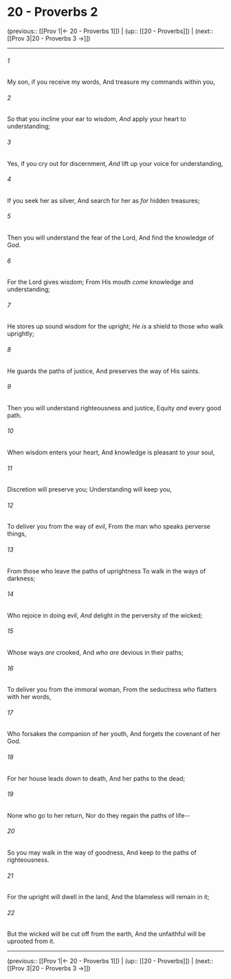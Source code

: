 # 20 - Proverbs 2

(previous:: [[Prov 1|← 20 - Proverbs 1]]) | (up:: [[20 - Proverbs]]) | (next:: [[Prov 3|20 - Proverbs 3 →]])

***


###### 1 
My son, if you receive my words, And treasure my commands within you, 

###### 2 
So that you incline your ear to wisdom, _And_ apply your heart to understanding; 

###### 3 
Yes, if you cry out for discernment, _And_ lift up your voice for understanding, 

###### 4 
If you seek her as silver, And search for her as _for_ hidden treasures; 

###### 5 
Then you will understand the fear of the Lord, And find the knowledge of God. 

###### 6 
For the Lord gives wisdom; From His mouth _come_ knowledge and understanding; 

###### 7 
He stores up sound wisdom for the upright; _He is_ a shield to those who walk uprightly; 

###### 8 
He guards the paths of justice, And preserves the way of His saints. 

###### 9 
Then you will understand righteousness and justice, Equity _and_ every good path. 

###### 10 
When wisdom enters your heart, And knowledge is pleasant to your soul, 

###### 11 
Discretion will preserve you; Understanding will keep you, 

###### 12 
To deliver you from the way of evil, From the man who speaks perverse things, 

###### 13 
From those who leave the paths of uprightness To walk in the ways of darkness; 

###### 14 
Who rejoice in doing evil, _And_ delight in the perversity of the wicked; 

###### 15 
Whose ways _are_ crooked, And _who are_ devious in their paths; 

###### 16 
To deliver you from the immoral woman, From the seductress _who_ flatters with her words, 

###### 17 
Who forsakes the companion of her youth, And forgets the covenant of her God. 

###### 18 
For her house leads down to death, And her paths to the dead; 

###### 19 
None who go to her return, Nor do they regain the paths of life-- 

###### 20 
So you may walk in the way of goodness, And keep _to_ the paths of righteousness. 

###### 21 
For the upright will dwell in the land, And the blameless will remain in it; 

###### 22 
But the wicked will be cut off from the earth, And the unfaithful will be uprooted from it.

***

(previous:: [[Prov 1|← 20 - Proverbs 1]]) | (up:: [[20 - Proverbs]]) | (next:: [[Prov 3|20 - Proverbs 3 →]])
